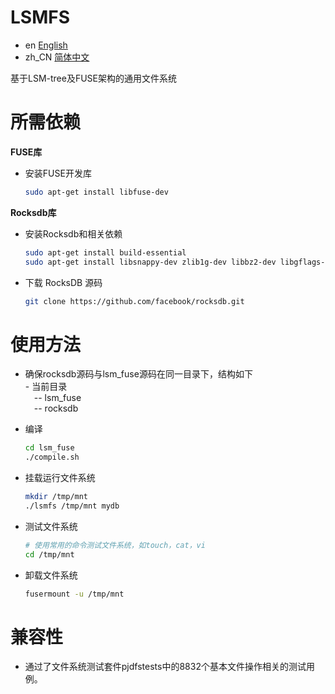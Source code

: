 # LSMFS
- en [English](README.md)
- zh_CN [简体中文](README.zh_CN.md)

基于LSM-tree及FUSE架构的通用文件系统

# 所需依赖
**FUSE库**
- 安装FUSE开发库

    ```bash
    sudo apt-get install libfuse-dev
    ```
**Rocksdb库**
- 安装Rocksdb和相关依赖
    ```bash
    sudo apt-get install build-essential
    sudo apt-get install libsnappy-dev zlib1g-dev libbz2-dev libgflags-dev
    ```

-  下载 RocksDB 源码

    ```bash
    git clone https://github.com/facebook/rocksdb.git
    ```

# 使用方法
- 确保rocksdb源码与lsm_fuse源码在同一目录下，结构如下   
\- 当前目录   
&ensp;&ensp;\-- lsm_fuse   
&ensp;&ensp;\-- rocksdb   
- 编译

    ```bash
    cd lsm_fuse
    ./compile.sh
    ```

- 挂载运行文件系统

    ```bash
    mkdir /tmp/mnt
    ./lsmfs /tmp/mnt mydb
    ```
- 测试文件系统

    ```bash
    # 使用常用的命令测试文件系统，如touch，cat，vi
    cd /tmp/mnt
    ```

- 卸载文件系统

    ```bash
    fusermount -u /tmp/mnt
    ```


# 兼容性
- 通过了文件系统测试套件pjdfstests中的8832个基本文件操作相关的测试用例。






